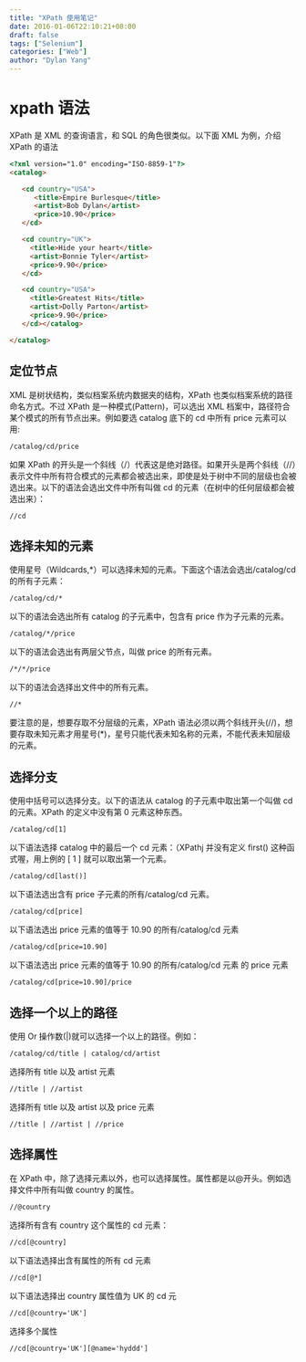 ```yaml
---
title: "XPath 使用笔记"
date: 2016-01-06T22:10:21+08:00
draft: false
tags: ["Selenium"]
categories: ["Web"]
author: "Dylan Yang"
---
```


# xpath 语法
XPath 是 XML 的查询语言，和 SQL 的角色很类似。以下面 XML 为例，介绍 XPath 的语法
<!--more-->

``` html
<?xml version="1.0" encoding="ISO-8859-1"?>
<catalog>

   <cd country="USA">
      <title>Empire Burlesque</title>
      <artist>Bob Dylan</artist>
      <price>10.90</price>
   </cd>

   <cd country="UK">
     <title>Hide your heart</title>
     <artist>Bonnie Tyler</artist>
     <price>9.90</price>
   </cd>

   <cd country="USA">
     <title>Greatest Hits</title>
     <artist>Dolly Parton</artist>
     <price>9.90</price>
   </cd></catalog>

</catalog>
```
## 定位节点
XML 是树状结构，类似档案系统内数据夹的结构，XPath 也类似档案系统的路径命名方式。不过 XPath 是一种模式(Pattern)，可以选出 XML 档案中，路径符合某个模式的所有节点出来。例如要选 catalog 底下的 cd 中所有 price 元素可以用:

```
/catalog/cd/price
```
如果 XPath 的开头是一个斜线（/）代表这是绝对路径。如果开头是两个斜线（//）表示文件中所有符合模式的元素都会被选出来，即使是处于树中不同的层级也会被选出来。以下的语法会选出文件中所有叫做 cd 的元素（在树中的任何层级都会被选出来）：

```
//cd
```

## 选择未知的元素
使用星号（Wildcards,*）可以选择未知的元素。下面这个语法会选出/catalog/cd 的所有子元素：
```
/catalog/cd/*
```
以下的语法会选出所有 catalog 的子元素中，包含有 price 作为子元素的元素。
```
/catalog/*/price
```
以下的语法会选出有两层父节点，叫做 price 的所有元素。
```
/*/*/price
```
以下的语法会选择出文件中的所有元素。
```
//*
```
要注意的是，想要存取不分层级的元素，XPath 语法必须以两个斜线开头(//)，想要存取未知元素才用星号(*)，星号只能代表未知名称的元素，不能代表未知层级的元素。
## 选择分支
使用中括号可以选择分支。以下的语法从 catalog 的子元素中取出第一个叫做 cd 的元素。XPath 的定义中没有第 0 元素这种东西。
```
/catalog/cd[1]
```
以下语法选择 catalog 中的最后一个 cd 元素：（XPathj 并没有定义 first() 这种函式喔，用上例的 [ 1 ] 就可以取出第一个元素。
```
/catalog/cd[last()]
```
以下语法选出含有 price 子元素的所有/catalog/cd 元素。
```
/catalog/cd[price]
```
以下语法选出 price 元素的值等于 10.90 的所有/catalog/cd 元素
```
/catalog/cd[price=10.90]
```
以下语法选出 price 元素的值等于 10.90 的所有/catalog/cd 元素 的 price 元素
```
/catalog/cd[price=10.90]/price
```
## 选择一个以上的路径
使用 Or 操作数(|)就可以选择一个以上的路径。例如：
```
/catalog/cd/title | catalog/cd/artist
```
选择所有 title 以及 artist 元素
```
//title | //artist
```
选择所有 title 以及 artist 以及 price 元素
```
//title | //artist | //price
```
## 选择属性
在 XPath 中，除了选择元素以外，也可以选择属性。属性都是以@开头。例如选择文件中所有叫做 country 的属性。
```
//@country
```
选择所有含有 country 这个属性的 cd 元素：
```
//cd[@country]
```
以下语法选择出含有属性的所有 cd 元素
```
//cd[@*]
```
以下语法选择出 country 属性值为 UK 的 cd 元
```
//cd[@country='UK']
```
选择多个属性
```
//cd[@country='UK'][@name='hyddd']
```